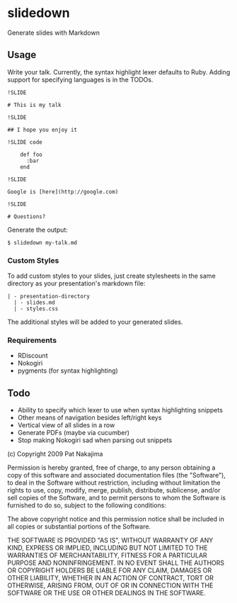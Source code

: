 # slidedown

Generate slides with Markdown

## Usage

Write your talk. Currently, the syntax highlight lexer defaults to Ruby.
Adding support for specifying languages is in the TODOs.

    !SLIDE
    
    # This is my talk
    
    !SLIDE
    
    ## I hope you enjoy it
    
    !SLIDE code
    
        def foo
          :bar
        end
    
    !SLIDE
    
    Google is [here](http://google.com)
    
    !SLIDE
    
    # Questions?

Generate the output:

    $ slidedown my-talk.md

### Custom Styles

To add custom styles to your slides, just create stylesheets in the same directory as your presentation's markdown file:

    | - presentation-directory
      | - slides.md
      | - styles.css

The additional styles will be added to your generated slides.

### Requirements

* RDiscount
* Nokogiri
* pygments (for syntax highlighting)

## Todo

* Ability to specify which lexer to use when syntax highlighting snippets
* Other means of navigation besides left/right keys
* Vertical view of all slides in a row
* Generate PDFs (maybe via cucumber)
* Stop making Nokogiri sad when parsing out snippets

(c) Copyright 2009 Pat Nakajima

Permission is hereby granted, free of charge, to any person
obtaining a copy of this software and associated documentation
files (the "Software"), to deal in the Software without
restriction, including without limitation the rights to use,
copy, modify, merge, publish, distribute, sublicense, and/or sell
copies of the Software, and to permit persons to whom the
Software is furnished to do so, subject to the following
conditions:
 
The above copyright notice and this permission notice shall be
included in all copies or substantial portions of the Software.
 
THE SOFTWARE IS PROVIDED "AS IS", WITHOUT WARRANTY OF ANY KIND,
EXPRESS OR IMPLIED, INCLUDING BUT NOT LIMITED TO THE WARRANTIES
OF MERCHANTABILITY, FITNESS FOR A PARTICULAR PURPOSE AND
NONINFRINGEMENT. IN NO EVENT SHALL THE AUTHORS OR COPYRIGHT
HOLDERS BE LIABLE FOR ANY CLAIM, DAMAGES OR OTHER LIABILITY,
WHETHER IN AN ACTION OF CONTRACT, TORT OR OTHERWISE, ARISING
FROM, OUT OF OR IN CONNECTION WITH THE SOFTWARE OR THE USE OR
OTHER DEALINGS IN THE SOFTWARE.